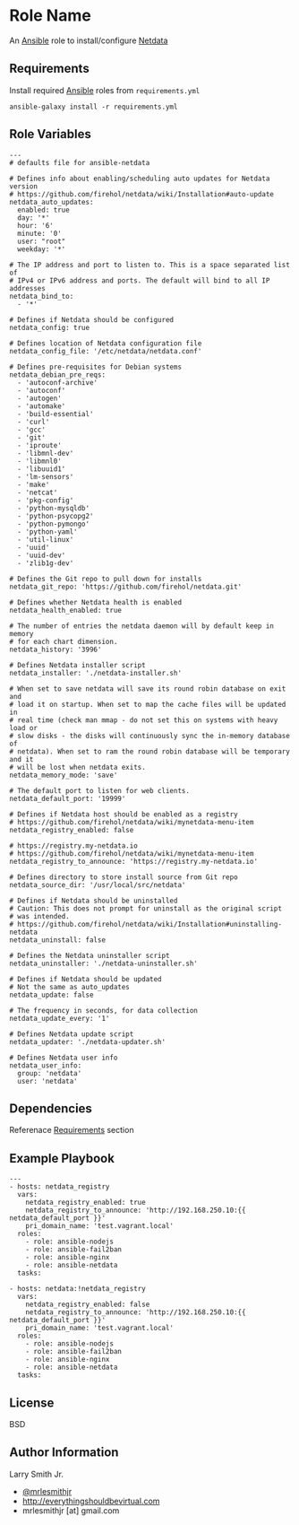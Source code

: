 Role Name
=========

An [Ansible] role to install/configure [Netdata]

Requirements
------------

Install required [Ansible] roles from `requirements.yml`

`ansible-galaxy install -r requirements.yml`

Role Variables
--------------

```
---
# defaults file for ansible-netdata

# Defines info about enabling/scheduling auto updates for Netdata version
# https://github.com/firehol/netdata/wiki/Installation#auto-update
netdata_auto_updates:
  enabled: true
  day: '*'
  hour: '6'
  minute: '0'
  user: "root"
  weekday: '*'

# The IP address and port to listen to. This is a space separated list of
# IPv4 or IPv6 address and ports. The default will bind to all IP addresses
netdata_bind_to:
  - '*'

# Defines if Netdata should be configured
netdata_config: true

# Defines location of Netdata configuration file
netdata_config_file: '/etc/netdata/netdata.conf'

# Defines pre-requisites for Debian systems
netdata_debian_pre_reqs:
  - 'autoconf-archive'
  - 'autoconf'
  - 'autogen'
  - 'automake'
  - 'build-essential'
  - 'curl'
  - 'gcc'
  - 'git'
  - 'iproute'
  - 'libmnl-dev'
  - 'libmnl0'
  - 'libuuid1'
  - 'lm-sensors'
  - 'make'
  - 'netcat'
  - 'pkg-config'
  - 'python-mysqldb'
  - 'python-psycopg2'
  - 'python-pymongo'
  - 'python-yaml'
  - 'util-linux'
  - 'uuid'
  - 'uuid-dev'
  - 'zlib1g-dev'

# Defines the Git repo to pull down for installs
netdata_git_repo: 'https://github.com/firehol/netdata.git'

# Defines whether Netdata health is enabled
netdata_health_enabled: true

# The number of entries the netdata daemon will by default keep in memory
# for each chart dimension.
netdata_history: '3996'

# Defines Netdata installer script
netdata_installer: './netdata-installer.sh'

# When set to save netdata will save its round robin database on exit and
# load it on startup. When set to map the cache files will be updated in
# real time (check man mmap - do not set this on systems with heavy load or
# slow disks - the disks will continuously sync the in-memory database of
# netdata). When set to ram the round robin database will be temporary and it
# will be lost when netdata exits.
netdata_memory_mode: 'save'

# The default port to listen for web clients.
netdata_default_port: '19999'

# Defines if Netdata host should be enabled as a registry
# https://github.com/firehol/netdata/wiki/mynetdata-menu-item
netdata_registry_enabled: false

# https://registry.my-netdata.io
# https://github.com/firehol/netdata/wiki/mynetdata-menu-item
netdata_registry_to_announce: 'https://registry.my-netdata.io'

# Defines directory to store install source from Git repo
netdata_source_dir: '/usr/local/src/netdata'

# Defines if Netdata should be uninstalled
# Caution: This does not prompt for uninstall as the original script
# was intended.
# https://github.com/firehol/netdata/wiki/Installation#uninstalling-netdata
netdata_uninstall: false

# Defines the Netdata uninstaller script
netdata_uninstaller: './netdata-uninstaller.sh'

# Defines if Netdata should be updated
# Not the same as auto_updates
netdata_update: false

# The frequency in seconds, for data collection
netdata_update_every: '1'

# Defines Netdata update script
netdata_updater: './netdata-updater.sh'

# Defines Netdata user info
netdata_user_info:
  group: 'netdata'
  user: 'netdata'
```

Dependencies
------------

Referenace [Requirements](#Requirements) section


Example Playbook
----------------

```
---
- hosts: netdata_registry
  vars:
    netdata_registry_enabled: true
    netdata_registry_to_announce: 'http://192.168.250.10:{{ netdata_default_port }}'
    pri_domain_name: 'test.vagrant.local'
  roles:
    - role: ansible-nodejs
    - role: ansible-fail2ban
    - role: ansible-nginx
    - role: ansible-netdata
  tasks:

- hosts: netdata:!netdata_registry
  vars:
    netdata_registry_enabled: false
    netdata_registry_to_announce: 'http://192.168.250.10:{{ netdata_default_port }}'
    pri_domain_name: 'test.vagrant.local'
  roles:
    - role: ansible-nodejs
    - role: ansible-fail2ban
    - role: ansible-nginx
    - role: ansible-netdata
  tasks:
```

License
-------

BSD

Author Information
------------------


Larry Smith Jr.
- [@mrlesmithjr]
- http://everythingshouldbevirtual.com
- mrlesmithjr [at] gmail.com

[@mrlesmithjr]: <https://www.twitter.com/mrlesmithjr>

[Ansible]: <https://www.ansible.com>
[Netdata]: <https://my-netdata.io/>
